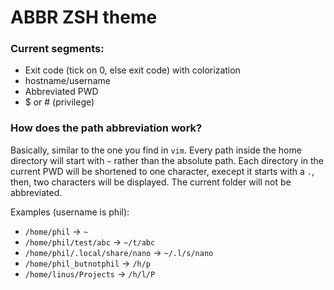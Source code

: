 # ABBR ZSH theme

### Current segments:
* Exit code (tick on 0, else exit code) with colorization
* hostname/username
* Abbreviated PWD
* $ or # (privilege)


### How does the path abbreviation work?
Basically, similar to the one you find in `vim`.
Every path inside the home directory will start with `~` rather than the absolute path.
Each directory in the current PWD will be shortened to one character,
execept it starts with a `.`, then, two characters will be displayed.
The current folder will not be abbreviated.

Examples (username is phil):
* `/home/phil` -> `~`
* `/home/phil/test/abc` -> `~/t/abc`
* `/home/phil/.local/share/nano` -> `~/.l/s/nano`
* `/home/phil_butnotphil` -> `/h/p`
* `/home/linus/Projects` -> `/h/l/P`


